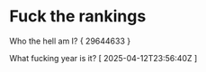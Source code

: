# Fuck the rankings

Who the hell am I?
{ 29644633 }

What fucking year is it?
[ 2025-04-12T23:56:40Z ]
